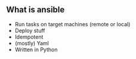 ## What is ansible

* Run tasks on target machines (remote or local)
* Deploy stuff
* Idempotent
* (mostly) Yaml
* Written in Python
